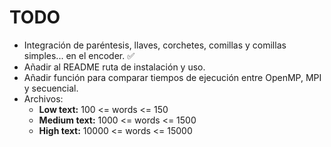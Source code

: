 # TODO
- Integración de paréntesis, llaves, corchetes, comillas y comillas simples... en el encoder. ✅
- Añadir al README ruta de instalación y uso.
- Añadir función para comparar tiempos de ejecución entre OpenMP, MPI y secuencial.
- Archivos:
    - **Low text:** 100 <= words <= 150
    - **Medium text:** 1000 <= words <= 1500
    - **High text:** 10000 <= words <= 15000 